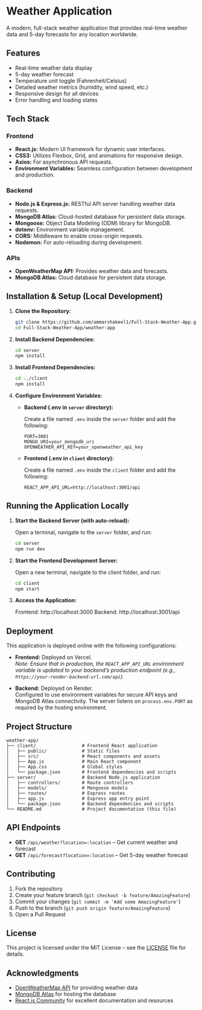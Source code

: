 # Weather Application

A modern, full-stack weather application that provides real-time weather data and 5-day forecasts for any location worldwide.

## Features

- Real-time weather data display
- 5-day weather forecast
- Temperature unit toggle (Fahrenheit/Celsius)
- Detailed weather metrics (humidity, wind speed, etc.)
- Responsive design for all devices
- Error handling and loading states

## Tech Stack

### Frontend

- **React.js:** Modern UI framework for dynamic user interfaces.
- **CSS3:** Utilizes Flexbox, Grid, and animations for responsive design.
- **Axios:** For asynchronous API requests.
- **Environment Variables:** Seamless configuration between development and production.

### Backend

- **Node.js & Express.js:** RESTful API server handling weather data requests.
- **MongoDB Atlas:** Cloud-hosted database for persistent data storage.
- **Mongoose:** Object Data Modeling (ODM) library for MongoDB.
- **dotenv:** Environment variable management.
- **CORS:** Middleware to enable cross-origin requests.
- **Nodemon:** For auto-reloading during development.

### APIs

- **OpenWeatherMap API:** Provides weather data and forecasts.
- **MongoDB Atlas:** Cloud database for persistent data storage.

## Installation & Setup (Local Development)

1. **Clone the Repository:**

   ```bash
   git clone https://github.com/ammarshakeel1/Full-Stack-Weather-App.git
   cd Full-Stack-Weather-App/weather-app
   ```

2. **Install Backend Dependencies:**

   ```bash
   cd server
   npm install
   ```

3. **Install Frontend Dependencies:**

   ```bash
   cd ../client
   npm install
   ```

4. **Configure Environment Variables:**

   - **Backend (.env in `server` directory):**

     Create a file named `.env` inside the `server` folder and add the following:

     ```env
     PORT=3001
     MONGO_URI=your_mongodb_uri
     OPENWEATHER_API_KEY=your_openweather_api_key
     ```

   - **Frontend (.env in `client` directory):**

     Create a file named `.env` inside the `client` folder and add the following:

     ```env
     REACT_APP_API_URL=http://localhost:3001/api
     ```

## Running the Application Locally

1. **Start the Backend Server (with auto-reload):**

   Open a terminal, navigate to the `server` folder, and run:

   ```bash
   cd server
   npm run dev
   ```

2. **Start the Frontend Development Server:**

   Open a new terminal, navigate to the client folder, and run:

   ```bash
   cd client
   npm start
   ```

3. **Access the Application:**

   Frontend: http://localhost:3000
   Backend: http://localhost:3001/api

## Deployment

This application is deployed online with the following configurations:

- **Frontend:** Deployed on Vercel.  
  _Note: Ensure that in production, the `REACT_APP_API_URL` environment variable is updated to your backend’s production endpoint (e.g., `https://your-render-backend-url.com/api`)._

- **Backend:** Deployed on Render.  
  Configured to use environment variables for secure API keys and MongoDB Atlas connectivity. The server listens on `process.env.PORT` as required by the hosting environment.

## Project Structure

```
weather-app/
├── client/                 # Frontend React application
│   ├── public/             # Static files
│   ├── src/                # React components and assets
│   ├── App.js              # Main React component
│   ├── App.css             # Global styles
│   └── package.json        # Frontend dependencies and scripts
├── server/                 # Backend Node.js application
│   ├── controllers/        # Route controllers
│   ├── models/             # Mongoose models
│   ├── routes/             # Express routes
│   ├── app.js              # Express app entry point
│   └── package.json        # Backend dependencies and scripts
└── README.md               # Project documentation (this file)
```

## API Endpoints

- **GET** `/api/weather?location=:location` – Get current weather and forecast
- **GET** `/api/forecast?location=:location` – Get 5-day weather forecast

## Contributing

1. Fork the repository
2. Create your feature branch (`git checkout -b feature/AmazingFeature`)
3. Commit your changes (`git commit -m 'Add some AmazingFeature'`)
4. Push to the branch (`git push origin feature/AmazingFeature`)
5. Open a Pull Request

## License

This project is licensed under the MIT License – see the [LICENSE](../LICENSE) file for details.

## Acknowledgments

- [OpenWeatherMap API](https://openweathermap.org/) for providing weather data
- [MongoDB Atlas](https://www.mongodb.com/cloud/atlas) for hosting the database
- [React.js Community](https://reactjs.org/) for excellent documentation and resources
